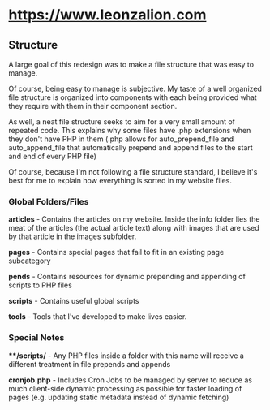 # https://www.leonzalion.com
## Structure
A large goal of this redesign was to make a file structure that was easy to manage.

Of course, being easy to manage is subjective. My taste of a well organized file structure is organized into components with each being provided what they require with them in their component section.

As well, a neat file structure seeks to aim for a very small amount of repeated code. This explains why some files have .php extensions when they don't have PHP in them (.php allows for auto_prepend_file and auto_append_file that automatically prepend and append files to the start and end of every PHP file)

Of course, because I'm not following a file structure standard, I believe it's best for me to explain how everything is sorted in my website files.

### Global Folders/Files
**articles** - Contains the articles on my website. Inside the info folder lies the meat of the articles (the actual article text) along with images that are used by that article in the images subfolder.

**pages**	- Contains special pages that fail to fit in an existing page subcategory

**pends** - Contains resources for dynamic prepending and appending of scripts to PHP files

**scripts**	- Contains useful global scripts

**tools** - Tools that I've developed to make lives easier.

### Special Notes
**\*\*/scripts/** - Any PHP files inside a folder with this name will receive a different treatment in file prepends and appends

**cronjob.php** - Includes Cron Jobs to be managed by server to reduce as much client-side dynamic processing as possible for faster loading of pages (e.g. updating static metadata instead of dynamic fetching)
